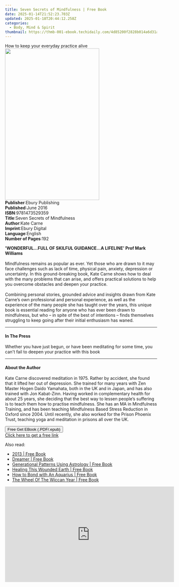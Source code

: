 ```yaml
---
title: Seven Secrets of Mindfulness | Free Book
date: 2025-01-14T21:52:23.703Z
updated: 2025-01-18T20:44:12.258Z
categories:
  - Body, Mind & Spirit
thumbnail: https://thmb-001-ebook.techidaily.com/4d85200f2828b014a6d31a980f186c2b2b523f9d04cb919a07e96c61e7fc6f44.jpg
---
```

<main id="book-container">
  <div class="flex flex-col">
    <div class="book-brief flex-1 py-6 px-4 sm:p-6 md:py-10 md:px-8">
      <!-- brief-->
      <div class="book-brief-main">
        How to keep your everyday practice alive
      </div>
    </div>
    <div
      class="book-meta-info flex-1 grid gap-4 col-start-1 col-end-3 row-start-1 sm:mb-6 sm:grid-cols-4 lg:gap-6 lg:col-start-2 lg:row-end-6 lg:row-span-6 lg:mb-0"
    >
      <div
        class="book-meta-info-left place-content-center mt-4 p-4 text-sm leading-6 col-start-2 col-span-2 dark:text-slate-400"
      >
        <img
          class="w-full h-500 object-cover rounded-lg sm:h-255 sm:col-span-2 lg:col-span-full"
          src="https://img-001-ebook.techidaily.com/dc2a8771047f0a4ef6927a1da15d21ec4545e954b760decd16c39a54db99be08.jpg"
          alt=""
          width="312"
          height="500"
        />
      </div>
      <div
        class="book-meta-info-right mt-2 col-start-1 row-start-2 col-span-3 self-center"
      >
        <!-- meta data  -->
        <div class="flex flex-col px-4 md:px-8">
          <div class="flex-1">
            <strong>Publisher</strong>:<span class="px-2"
              >Ebury Publishing</span
            >
          </div>
          <div class="flex-1">
            <strong>Published</strong>:<span class="px-2">June 2016</span>
          </div>
          <div class="flex-1">
            <strong>ISBN</strong>:<span class="px-2">9781473529359</span>
          </div>
          <div class="flex-1">
            <strong>Title</strong>:<span class="px-2"
              >Seven Secrets of Mindfulness</span
            >
          </div>
          <div class="flex-1">
            <strong>Author</strong>:<span class="px-2">Kate Carne</span>
          </div>
          <div class="flex-1">
            <strong>Imprint</strong>:<span class="px-2">Ebury Digital</span>
          </div>
          <div class="flex-1">
            <strong>Language</strong>:<span class="px-2">English</span>
          </div>
          <div class="flex-1">
            <strong>Number of Pages</strong>:<span class="px-2">192</span>
          </div>
        </div>
      </div>
    </div>
    <div class="book-description flex-1 py-6 px-4 sm:p-6 md:py-10 md:px-8">
      <div class="book-description-main">
        <div accordion-content="" id="description">
          <p>
            <b
              >'WONDERFUL...FULL OF SKILFUL GUIDANCE...A LIFELINE' Prof Mark
              Williams</b
            ><br /><br />Mindfulness remains as popular as ever. Yet those who
            are drawn to it may face challenges such as lack of time, physical
            pain, anxiety, depression or uncertainty. In this ground-breaking
            book, Kate Carne shows how to deal with the many problems that can
            arise, and offers practical solutions to help you overcome obstacles
            and deepen your practice. <br /><br />Combining personal stories,
            grounded advice and insights drawn from Kate Carne’s own
            professional and personal experience, as well as the experience of
            the many people she has taught over the years, this unique book is
            essential reading for anyone who has ever been drawn to mindfulness,
            but who – in spite of the best of intentions – finds themselves
            struggling to keep going after their initial enthusiasm has waned.
          </p>
        </div>
      </div>
    </div>
    <div class="book-excerpts flex-1 py-6 px-4 sm:p-6 md:py-10 md:px-8">
      <!-- excerpts-->
      <div class="book-excerpts-main">
        <hr />
        <h4 class="placeholder placeholder-heading">
          <span>In The Press</span>
        </h4>
        <p>
          Whether you have just begun, or have been meditating for some time,
          you can't fail to deepen your practice with this book
        </p>
      </div>
    </div>
    <div class="book-about-author flex-1 py-6 px-4 sm:p-6 md:py-10 md:px-8">
      <!-- about author-->
      <div class="book-main-author-main">
        <hr />
        <h4 class="placeholder placeholder-heading">
          <span>About the Author</span>
        </h4>
        <p>
          Kate Carne discovered meditation in 1975. Rather by accident, she
          found that it lifted her out of depression. She trained for many years
          with Zen Master Hogen Daido Yamahata, both in the UK and in Japan, and
          has also trained with Jon Kabat-Zinn. Having worked in complementary
          health for about 25 years, she deciding that the best way to lessen
          people’s suffering is to teach them how to practise mindfulness. She
          has an MA in Mindfulness Training, and has been teaching Mindfulness
          Based Stress Reduction in Oxford since 2004. Until recently, she also
          worked for the Prison Phoenix Trust, teaching yoga and meditation in
          prisons all over the UK.
        </p>
      </div>
    </div>
    <div class="book-free-get flex-1 py-6 px-4 sm:p-6 md:py-10 md:px-8">
      <button
        id="btn-free-get"
        class="bg-blue-500 hover:bg-blue-700 text-white font-bold py-2 px-4 rounded"
      >
        Free Get EBook (.PDF/.epub)
      </button>
      <div id="countdown-display" class="px-2 text-lg mt-2"></div>
      <a
        id="free-link"
        class="hidden bg-blue-500 hover:bg-blue-700 text-white font-bold py-2 px-4 rounded"
        href="https://www.ebooks.com/en-us/book/2474159/seven-secrets-of-mindfulness/kate-carne/"
        target="_blank"
        >Click here to get a free link</a
      >
    </div>
    <script>
      let countdownTime = 0;
      let countdownInterval = null;
      document
        .getElementById('btn-free-get')
        .addEventListener('click', startCountdown);
      function startCountdown() {
        countdownTime = new Date().getTime() + 60000 * 3;
        countdownInterval = setInterval(updateCountdown, 1000);
        document.getElementById('btn-free-get').disabled = true;
        document
          .getElementById('btn-free-get')
          .classList.add('bg-gray-500', 'cursor-not-allowed');
      }
      function updateCountdown() {
        let currentTime = new Date().getTime();
        let timeLeft = countdownTime - currentTime;
        let secondsLeft = Math.floor(timeLeft / 1000);
        document.getElementById('countdown-display').innerHTML =
          `Remaining time: ${secondsLeft} seconds.`;
        if (secondsLeft <= 0) {
          clearInterval(countdownInterval);
          document.getElementById('btn-free-get').classList.add('hidden');
          document.getElementById('free-link').classList.remove('hidden');
          document.getElementById('countdown-display').innerHTML = '';
        }
      }
    </script>
  </div>
</main>

<ins class="adsbygoogle"
      style="display:block"
      data-ad-client="ca-pub-7571918770474297"
      data-ad-slot="8358498916"
      data-ad-format="auto"
      data-full-width-responsive="true"></ins>
    

<span class="atpl-alsoreadstyle">Also read:</span>
<div><ul>
<li><a href="https://novels-ebooks.techidaily.com/670799-9781846947278-2013/"><u>2013 | Free Book</u></a></li>
<li><a href="https://novels-ebooks.techidaily.com/670800-9781846947285-dreamer/"><u>Dreamer | Free Book</u></a></li>
<li><a href="https://novels-ebooks.techidaily.com/670801-9781846947292-generational-patterns-using-astrology/"><u>Generational Patterns Using Astrology | Free Book</u></a></li>
<li><a href="https://novels-ebooks.techidaily.com/670802-9781846947308-healing-this-wounded-earth/"><u>Healing This Wounded Earth | Free Book</u></a></li>
<li><a href="https://novels-ebooks.techidaily.com/670803-9781846947315-how-to-bond-with-an-aquarius/"><u>How to Bond with An Aquarius | Free Book</u></a></li>
<li><a href="https://novels-ebooks.techidaily.com/670788-9781446447895-the-wheel-of-the-wiccan-year/"><u>The Wheel Of The Wiccan Year | Free Book</u></a></li>
</ul></div>

<!-- affiliate ads begin -->
<iframe width="560" height="315" src="https://www.youtube.com/embed/3hS27nZVi9Y?si=_Zqj_l4a4XkPqT2S" title="YouTube video player" frameborder="0" allow="accelerometer; autoplay; clipboard-write; encrypted-media; gyroscope; picture-in-picture; web-share" referrerpolicy="strict-origin-when-cross-origin" allowfullscreen></iframe>
<!-- affiliate ads end -->

